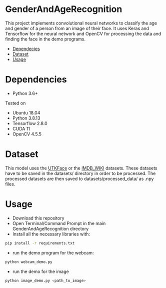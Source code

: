 # GenderAndAgeRecognition
This project implements convolutional neural networks to classify the age and gender of a person from an image of their face. It uses Keras and Tensorflow for the neural network and OpenCV for processing the data and finding the face in the demo programs.

- [Dependecies](#dependencies)
- [Dataset](#dataset)
- [Usage](#usage)

# Dependencies
  - Python 3.6+

Tested on
 - Ubuntu 18.04
 - Python 3.8.13
 - Tensorflow 2.8.0
 - CUDA 11
 - OpenCV 4.5.5

# Dataset
This model uses the [UTKFace](https://github.com/aicip/UTKFace) or the [IMDB_WIKI](https://data.vision.ee.ethz.ch/cvl/rrothe/imdb-wiki/) datasets. These datasets have to be saved in the datasets/ directory in order to be processed. The processed datasets are then saved to datasets/processed_data/ as .npy files.

# Usage
 - Download this repository
 - Open Terminal/Command Prompt in the main GenderAndAgeRecognition directory
 - Install all the necessary libraries with:
```bash
pip install -r requirements.txt
```
 - run the demo program for the webcam:
```bash
python webcam_demo.py
```
 - run the demo for the image 
```bash
python image_demo.py <path_to_image>
```
